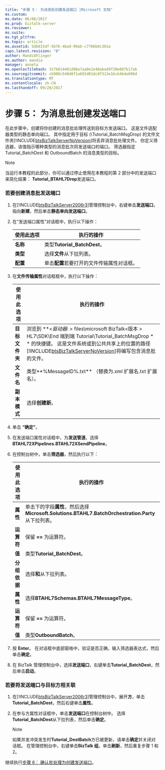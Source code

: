 ```yaml
---
title: "步骤 5： 为消息批创建发送端口 |Microsoft 文档"
ms.custom: 
ms.date: 06/08/2017
ms.prod: biztalk-server
ms.reviewer: 
ms.suite: 
ms.tgt_pltfrm: 
ms.topic: article
ms.assetid: 5db815df-5b76-4ba4-99ab-c7766b0c301a
caps.latest.revision: "8"
author: MandiOhlinger
ms.author: mandia
manager: anneta
ms.openlocfilehash: 3176814481d98a7aa0e1e48abad9f20e887b17ab
ms.sourcegitcommit: cb908c540d8f1a692d01dc8f313e16cb4b4e696d
ms.translationtype: MT
ms.contentlocale: zh-CN
ms.lasthandoff: 09/20/2017
---
```

# <a name="step-5-create-the-send-port-for-the-message-batch"></a>步骤 5： 为消息批创建发送端口
在此步骤中，创建将你创建的消息批处理传送到目标方发送端口。 这是文件适配器类型的静态单向端口。 其中指定用于目标 (\Tutorial_BatchMsgDrop) 的文件文件夹[!INCLUDE[btsBizTalkServerNoVersion](../../includes/btsbiztalkservernoversion-md.md)]将丢弃消息批处理文件。 你定义筛选器，该值指示哪种类型的消息批次将发送端口的端口。 筛选器指定 Tutorial_BatchDest 和 OutboundBatch 的消息类型的目标。  
  
> [!NOTE]
>  当运行本教程的此部分，你可以通过停止使用在本教程的第 2 部分中的发送端口来简化结果： **Tutorial_BTAHL7Drop**发送端口。  
  
### <a name="to-create-the-send-port-for-the-message-batch"></a>若要创建消息批发送端口  
  
1.  在[!INCLUDE[btsBizTalkServer2006r3](../../includes/btsbiztalkserver2006r3-md.md)]管理控制台中，右键单击**发送端口**，指向**新建**，然后单击**静态单向发送端口**。  
  
2.  在“发送端口属性”对话框中，执行以下操作：  
  
    |使用此选项|执行的操作|  
    |--------------|----------------|  
    |**名称**|类型**Tutorial_BatchDest**。|  
    |**类型**|选择**文件**从下拉列表。|  
    |**配置**|单击**配置**若要打开的文件传输属性对话框。|  
  
3.  在**文件传输属性**对话框框中，执行以下操作：  
  
    |使用此选项|执行的操作|  
    |--------------|----------------|  
    |**目标文件夹**|浏览到  **\<*驱动器*: > files\microsoft BizTalk\<版本 > HL7\SDK\End 端到端 Tutorial\Tutorial_BatchMsgDrop * * 的快捷键。 这是文件系统或到公共共享上的位置的路径[!INCLUDE[btsBizTalkServerNoVersion](../../includes/btsbiztalkservernoversion-md.md)]将编写包含消息批的文件。|  
    |**文件名**|类型**%MessageID%.txt** （替换为.xml 扩展名.txt 扩展名）。|  
    |**副本模式**|选择**创建新**。|  
  
4.  单击 **“确定”**。  
  
5.  在发送端口属性对话框中，为**发送管道**，选择**BTAHL72XPipelines.BTAHL72XSendPipeline**。  
  
6.  在控制台树中，单击**筛选器**，然后执行以下：  
  
    |使用此选项|执行的操作|  
    |--------------|----------------|  
    |**属性**|单击下的字段**属性**，然后选择**Microsoft.Solutions.BTAHL7.BatchOrchestration.Party**从下拉列表。|  
    |**运算符**|保留 **==** 为运算符。|  
    |**值**|类型**Tutorial_BatchDest**。|  
    |**分组依据**|选择**和**从下拉列表。|  
    |**属性**|选择**BTAHL7Schemas.BTAHL7MessageType**。|  
    |**运算符**|保留 **==** 为运算符。|  
    |**值**|类型**OutboundBatch**。|  
  
7.  按 **Enter**。 在对话框中底部窗格中，验证是否正确，输入筛选器表达式，然后单击**确定**。  
  
8.  在 BizTalk 管理控制台中，选择**发送端口**，右键单击**Tutorial_BatchDest**，然后单击**启动**。  
  
### <a name="to-associate-the-send-port-with-the-destination-party"></a>若要将发送端口与目标方相关联  
  
1.  在[!INCLUDE[btsBizTalkServer2006r3](../../includes/btsbiztalkserver2006r3-md.md)]管理控制台中，展开**方**，单击**Tutorial_BatchDest**，然后右键单击**属性**。  
  
2.  在参与方属性对话框中，单击**发送端口**在控制台树中。  选择**Tutorial_BatchDest**从下拉列表，然后单击**确定**。  
  
    > [!NOTE]
    >  如果并发冲突发生时**Tutorial_DestBatch**方已被更新，请单击**确定**并关闭对话框。 在管理控制台中，右键单击**BizTalk 组**，单击**刷新**，然后重复步骤 1 和 2。  
  
 继续执行[步骤 6： 确认批处理为创建发送端口](../../adapters-and-accelerators/accelerator-hl7/step-6-create-the-send-port-for-the-acknowledgment-batch.md)。